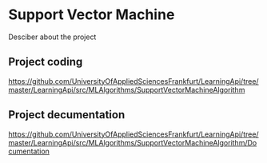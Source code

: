 # Support Vector Machine
Desciber about the project 

## Project coding 
https://github.com/UniversityOfAppliedSciencesFrankfurt/LearningApi/tree/master/LearningApi/src/MLAlgorithms/SupportVectorMachineAlgorithm

## Project decumentation
https://github.com/UniversityOfAppliedSciencesFrankfurt/LearningApi/tree/master/LearningApi/src/MLAlgorithms/SupportVectorMachineAlgorithm/Documentation
